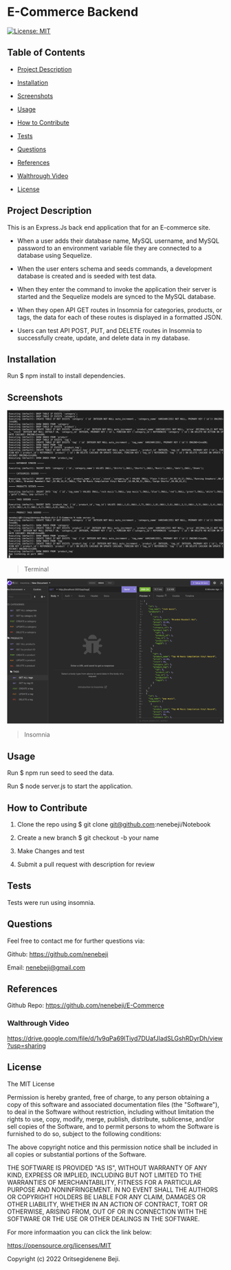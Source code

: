# E-Commerce Backend

[![License: MIT](https://img.shields.io/badge/License-MIT-yellow.svg)](https://opensource.org/licenses/MIT)

## Table of Contents

- [Project Description](#project-description)

- [Installation](#installation)

- [Screenshots](#screenshots)

- [Usage](#usage)

- [How to Contribute](#how-to-contribute)

- [Tests](#test)

- [Questions](#questions)

- [References](#references)

 - [Walthrough Video](#walkthrough-video)

- [License](#license)

## Project Description

This is an Express.Js back end application that for an E-commerce site.

* When a user adds their database name, MySQL username, and MySQL password to an environment variable file they are connected to a database using Sequelize.

* When the user enters schema and seeds commands, a development database is created and is seeded with test data.

* When they enter the command to invoke the application their server is started and the Sequelize models are synced to the MySQL database.

* When they open API GET routes in Insomnia for categories, products, or tags, the data for each of these routes is displayed in a formatted JSON.

* Users can test API POST, PUT, and DELETE routes in Insomnia to successfully create, update, and delete data in my database.




## Installation

Run  $ npm install  to install dependencies.


## Screenshots

![App Image](/assets/images/terminal.png)
> Terminal


![App Image](/assets/images/insomnia.png)
> Insomnia


## Usage 

Run $ npm run seed to seed the data.

Run $ node server.js to start the application.


## How to Contribute

1. Clone the repo using $ git clone git@github.com:nenebeji/Notebook

2. Create a new branch $ git checkout -b your name 

3. Make Changes and test 

4. Submit a pull request with description for review


## Tests

Tests were run using  insomnia.


## Questions

Feel free to contact me for further questions via:

Github: https://github.com/nenebeji

Email: nenebeji@gmail.com


## References

Github Repo: https://github.com/nenebeji/E-Commerce


### Walthrough Video

https://drive.google.com/file/d/1v9qPa69lTiyd7DUafJladSLGshRDyrDh/view?usp=sharing


## License

The MIT License

  
Permission is hereby granted, free of charge, to any person obtaining a copy
of this software and associated documentation files (the "Software"), to deal
in the Software without restriction, including without limitation the rights
to use, copy, modify, merge, publish, distribute, sublicense, and/or sell
copies of the Software, and to permit persons to whom the Software is
furnished to do so, subject to the following conditions:
    
The above copyright notice and this permission notice shall be included in all
copies or substantial portions of the Software.
    
THE SOFTWARE IS PROVIDED "AS IS", WITHOUT WARRANTY OF ANY KIND, EXPRESS OR
IMPLIED, INCLUDING BUT NOT LIMITED TO THE WARRANTIES OF MERCHANTABILITY,
FITNESS FOR A PARTICULAR PURPOSE AND NONINFRINGEMENT. IN NO EVENT SHALL THE
AUTHORS OR COPYRIGHT HOLDERS BE LIABLE FOR ANY CLAIM, DAMAGES OR OTHER
LIABILITY, WHETHER IN AN ACTION OF CONTRACT, TORT OR OTHERWISE, ARISING FROM,
OUT OF OR IN CONNECTION WITH THE SOFTWARE OR THE USE OR OTHER DEALINGS IN THE
SOFTWARE.

For more informaation you can click the link below:

https://opensource.org/licenses/MIT

Copyright (c) 2022 Oritsegidenene Beji.